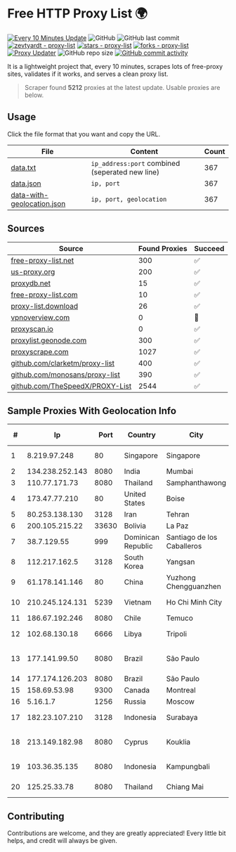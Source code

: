 
# Free HTTP Proxy List 🌍

[![Every 10 Minutes Update](https://github.com/mertguvencli/http-proxy-list/actions/workflows/main.yml/badge.svg?branch=main)](https://github.com/mertguvencli/http-proxy-list/actions/workflows/main.yml)
![GitHub](https://img.shields.io/github/license/mertguvencli/http-proxy-list)
![GitHub last commit](https://img.shields.io/github/last-commit/mertguvencli/http-proxy-list)
[![zevtyardt - proxy-list](https://img.shields.io/static/v1?label=zevtyardt&message=proxy-list&color=blue&logo=github)](https://github.com/zevtyardt/proxy-list "Go to GitHub repo")
[![stars - proxy-list](https://img.shields.io/github/stars/zevtyardt/proxy-list?style=social)](https://github.com/zevtyardt/proxy-list)
[![forks - proxy-list](https://img.shields.io/github/forks/zevtyardt/proxy-list?style=social)](https://github.com/zevtyardt/proxy-list)
[![Proxy Updater](https://github.com/zevtyardt/proxy-list/workflows/Proxy%20Updater/badge.svg)](https://github.com/zevtyardt/proxy-list/actions?query=workflow:"Proxy+Updater")
![GitHub repo size](https://img.shields.io/github/repo-size/zevtyardt/proxy-list)
[![GitHub commit activity](https://img.shields.io/github/commit-activity/m/zevtyardt/proxy-list?logo=commits)](https://github.com/zevtyardt/proxy-list/commits/main)

It is a lightweight project that, every 10 minutes, scrapes lots of free-proxy sites, validates if it works, and serves a clean proxy list.

> Scraper found **5212** proxies at the latest update. Usable proxies are below.

## Usage

Click the file format that you want and copy the URL.

|File|Content|Count|
|----|-------|-----|
|[data.txt](https://raw.githubusercontent.com/mertguvencli/http-proxy-list/main/proxy-list/data.txt)|`ip_address:port` combined (seperated new line)|367|
|[data.json](https://raw.githubusercontent.com/mertguvencli/http-proxy-list/main/proxy-list/data.json)|`ip, port`|367|
|[data-with-geolocation.json](https://raw.githubusercontent.com/mertguvencli/http-proxy-list/main/proxy-list/data-with-geolocation.json)|`ip, port, geolocation`|367|

## Sources

|Source|Found Proxies|Succeed|
|------|-------------|-------|
|[free-proxy-list.net](https://free-proxy-list.net)|300|✅|
|[us-proxy.org](https://www.us-proxy.org)|200|✅|
|[proxydb.net](http://proxydb.net)|15|✅|
|[free-proxy-list.com](https://free-proxy-list.com/?page=&port=&type%5B%5D=http&type%5B%5D=https&up_time=0&search=Search)|10|✅|
|[proxy-list.download](https://www.proxy-list.download/HTTP)|26|✅|
|[vpnoverview.com](https://vpnoverview.com/privacy/anonymous-browsing/free-proxy-servers)|0|🚫|
|[proxyscan.io](https://www.proxyscan.io)|0|✅|
|[proxylist.geonode.com](https://proxylist.geonode.com/api/proxy-list?limit=300&page=1&sort_by=lastChecked&sort_type=desc&protocols=http,https)|300|✅|
|[proxyscrape.com](https://api.proxyscrape.com/v2/?request=displayproxies&protocol=http&timeout=10000&country=all&ssl=all&anonymity=all)|1027|✅|
|[github.com/clarketm/proxy-list](https://raw.githubusercontent.com/clarketm/proxy-list/master/proxy-list-raw.txt)|400|✅|
|[github.com/monosans/proxy-list](https://raw.githubusercontent.com/monosans/proxy-list/main/proxies/http.txt)|390|✅|
|[github.com/TheSpeedX/PROXY-List](https://raw.githubusercontent.com/TheSpeedX/PROXY-List/master/http.txt)|2544|✅|


## Sample Proxies With Geolocation Info

|#|Ip|Port|Country|City|Internet Service Provider|
|-|--|----|-------|----|-------------------------|
|1|8.219.97.248|80|Singapore|Singapore|Alibaba (US) Technology Co., Ltd.|
|2|134.238.252.143|8080|India|Mumbai|Google LLC|
|3|110.77.171.73|8080|Thailand|Samphanthawong|CAT-BB|
|4|173.47.77.210|80|United States|Boise|Cable ONE|
|5|80.253.138.130|3128|Iran|Tehran|Torange Back UP|
|6|200.105.215.22|33630|Bolivia|La Paz|AXS Bolivia S. A.|
|7|38.7.129.55|999|Dominican Republic|Santiago de los Caballeros|DLD SERVICIO SRL|
|8|112.217.162.5|3128|South Korea|Yangsan|LG DACOM Corporation|
|9|61.178.141.146|80|China|Yuzhong Chengguanzhen|Chinanet|
|10|210.245.124.131|5239|Vietnam|Ho Chi Minh City|FPT Telecom Company|
|11|186.67.192.246|8080|Chile|Temuco|Entel Chile S.A.|
|12|102.68.130.18|6666|Libya|Tripoli|Aljeel Aljadeed For Technology|
|13|177.141.99.50|8080|Brazil|São Paulo|Claro NXT Telecomunicacoes Ltda|
|14|177.174.126.203|8080|Brazil|São Paulo|Vivo|
|15|158.69.53.98|9300|Canada|Montreal|OVH SAS|
|16|5.16.1.7|1256|Russia|Moscow|Enforta-MSK|
|17|182.23.107.210|3128|Indonesia|Surabaya|PT Aplikanusa Lintasarta|
|18|213.149.182.98|8080|Cyprus|Kouklia|CYTANET - Cyprus Telecommunications Authority|
|19|103.36.35.135|8080|Indonesia|Kampungbali|PT Mora Telematika Indonesia|
|20|125.25.33.78|8080|Thailand|Chiang Mai|TOT Public Company Limited|



## Contributing

Contributions are welcome, and they are greatly appreciated! Every
little bit helps, and credit will always be given.

